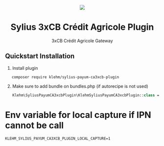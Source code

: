 <p align="center">
    <a href="https://sylius.com" target="_blank">
        <img src="https://demo.sylius.com/assets/shop/img/logo.png" />
    </a>
</p>

<h1 align="center">Sylius 3xCB Crédit Agricole Plugin</h1>

<p align="center">3xCB Crédit Agricole Gateway</p>


## Quickstart Installation

1. Install plugin
```
   composer require klehm/sylius-payum-ca3xcb-plugin
```

2. Make sure to add bundle on bundles.php (if autorecipe is not used)

    ```php
    Klehm\SyliusPayumCA3xcbPlugin\KlehmSyliusPayumCA3xcbPlugin::class => ['all' => true],
    ```




# Env variable for local capture if IPN cannot be call

```
KLEHM_SYLIUS_PAYUM_CA3XCB_PLUGIN_LOCAL_CAPTURE=1
```
